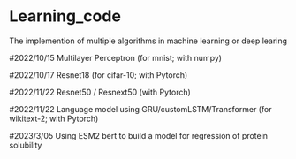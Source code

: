 # Learning_code
The implemention of multiple algorithms in machine learning or deep learing

#2022/10/15 Multilayer Perceptron (for mnist; with numpy)

#2022/10/17 Resnet18 (for cifar-10; with Pytorch)

#2022/11/22 Resnet50 / Resnext50 (with Pytorch)

#2022/11/22 Language model using GRU/customLSTM/Transformer (for wikitext-2; with Pytorch)

#2023/3/05 Using ESM2 bert to build a model for regression of protein solubility
